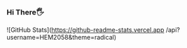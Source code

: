 ### Hi There🖐️




![GitHub Stats](https://github-readme-stats.vercel.app /api?username=HEM2058&theme=radical)
